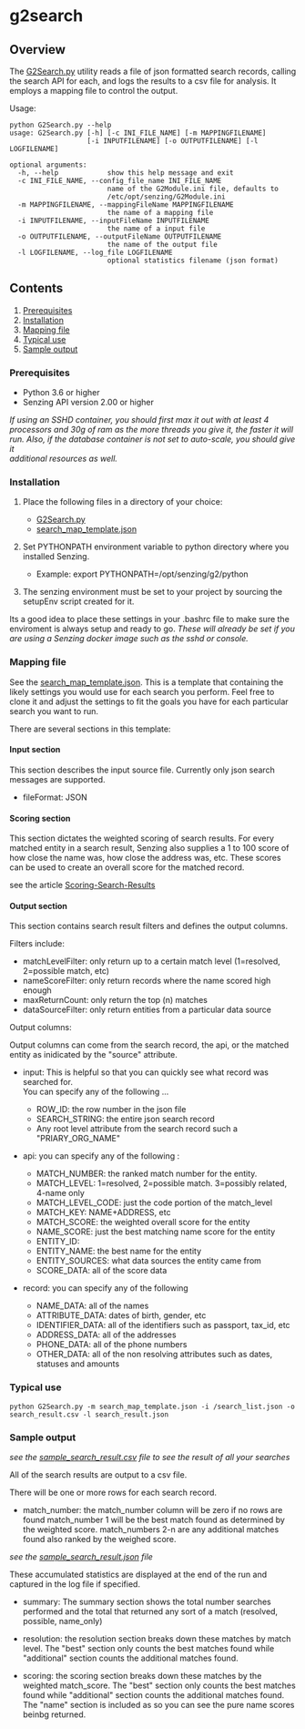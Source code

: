 # g2search

## Overview

The [G2Search.py](G2Search.py) utility reads a file of json formatted search records, calling the search API for each, and logs
the results to a csv file for analysis.  It employs a mapping file to control the output.

Usage:

```console
python G2Search.py --help                                                                          
usage: G2Search.py [-h] [-c INI_FILE_NAME] [-m MAPPINGFILENAME]
                   [-i INPUTFILENAME] [-o OUTPUTFILENAME] [-l LOGFILENAME] 

optional arguments:
  -h, --help            show this help message and exit
  -c INI_FILE_NAME, --config_file_name INI_FILE_NAME
                        name of the G2Module.ini file, defaults to
                        /etc/opt/senzing/G2Module.ini
  -m MAPPINGFILENAME, --mappingFileName MAPPINGFILENAME
                        the name of a mapping file
  -i INPUTFILENAME, --inputFileName INPUTFILENAME
                        the name of a input file
  -o OUTPUTFILENAME, --outputFileName OUTPUTFILENAME
                        the name of the output file
  -l LOGFILENAME, --log_file LOGFILENAME
                        optional statistics filename (json format)               
```

## Contents

1. [Prerequisites](#Prerequisites)
2. [Installation](#Installation)
3. [Mapping file](#Mapping-file)
4. [Typical use](#Typical-use)
5. [Sample output](#Sample-output)

### Prerequisites
- Python 3.6 or higher
- Senzing API version 2.00 or higher

*If using an SSHD container, you should first max it out with at least 4 processors and 30g of ram as the more threads 
you give it, the faster it will run.  Also, if the database container is not set to auto-scale, you should give it  
additional resources as well.*

### Installation

1. Place the following files in a directory of your choice:
    - [G2Search.py](G2Search.py) 
    - [search_map_template.json](search_map_template.json) 

2. Set PYTHONPATH environment variable to python directory where you installed Senzing.
    - Example: export PYTHONPATH=/opt/senzing/g2/python

3. The senzing environment must be set to your project by sourcing the setupEnv script created for it.

Its a good idea to place these settings in your .bashrc file to make sure the enviroment is always setup and ready to go.
*These will already be set if you are using a Senzing docker image such as the sshd or console.*

### Mapping file

See the [search_map_template.json](search_map_template.json).   This is a template that containing the likely settings you 
would use for each search you perform.   Feel free to clone it and adjust the settings to fit the goals you have for each 
particular search you want to run.

There are several sections in this template:

#### Input section

This section describes the input source file.   Currently only json search messages are supported.

* fileFormat: JSON

#### Scoring section

This section dictates the weighted scoring of search results. For every matched entity in a search result, Senzing also supplies 
a 1 to 100 score of how close the name was, how close the address was, etc. These scores can be used to create an overall score 
for the matched record.

see the article [Scoring-Search-Results](https://senzing.zendesk.com/hc/en-us/articles/360047855193-Scoring-Search-Results)

#### Output section

This section contains search result filters and defines the output columns.

Filters include:

- matchLevelFilter: only return up to a certain match level (1=resolved, 2=possible match, etc)
- nameScoreFilter: only return records where the name scored high enough
- maxReturnCount: only return the top (n) matches
- dataSourceFilter: only return entities from a particular data source

Output columns:

Output columns can come from the search record, the api, or the matched entity 
as inidicated by the "source" attribute.

- input: This is helpful so that you can quickly see what record was searched for.  
You can specify any of the following ...
    - ROW_ID: the row number in the json file
    - SEARCH_STRING: the entire json search record
    - Any root level attribute from the search record such a "PRIARY_ORG_NAME"

- api: you can specify any of the following :
    - MATCH_NUMBER: the ranked match number for the entity.
    - MATCH_LEVEL: 1=resolved, 2=possible match. 3=possibly related, 4-name only
    - MATCH_LEVEL_CODE: just the code portion of the match_level
    - MATCH_KEY: NAME+ADDRESS, etc
    - MATCH_SCORE: the weighted overall score for the entity
    - NAME_SCORE: just the best matching name score for the entity
    - ENTITY_ID:
    - ENTITY_NAME: the best name for the entity
    - ENTITY_SOURCES: what data sources the entity came from 
    - SCORE_DATA: all of the score data

- record: you can specify any of the following
    - NAME_DATA: all of the names
    - ATTRIBUTE_DATA: dates of birth, gender, etc
    - IDENTIFIER_DATA: all of the identifiers such as passport, tax_id, etc
    - ADDRESS_DATA: all of the addresses
    - PHONE_DATA: all of the phone numbers
    - OTHER_DATA: all of the non resolving attributes such as dates, statuses and amounts


### Typical use

```console
python G2Search.py -m search_map_template.json -i /search_list.json -o search_result.csv -l search_result.json
```

### Sample output

*see the [sample_search_result.csv](sample_search_result.csv) file to see the result of all your searches*

All of the search results are output to a csv file.   

There will be one or more rows for each search record.  
* match_number: the match_number column will be zero if no rows are found match_number 1 will be the 
best match found as determined by the weighted score. match_numbers 2-n are any additional matches 
found also ranked by the weighed score.


*see the [sample_search_result.json](sample_search_result.json) file*

These accumulated statistics are displayed at the end of the run and captured in the log file if 
specified.  

- summary: The summary section shows the total number searches performed and 
the total that returned any sort of a match (resolved, possible, name_only)

- resolution: the resolution section breaks down these matches by match level.  The 
"best" section only counts the best matches found while "additional" section counts 
the additional matches found.

- scoring: the scoring section breaks down these matches by the weighted match_score.
The "best" section only counts the best matches found while "additional" section counts 
the additional matches found.  The "name" section is included as so you can see the pure 
name scores beinbg returned.






